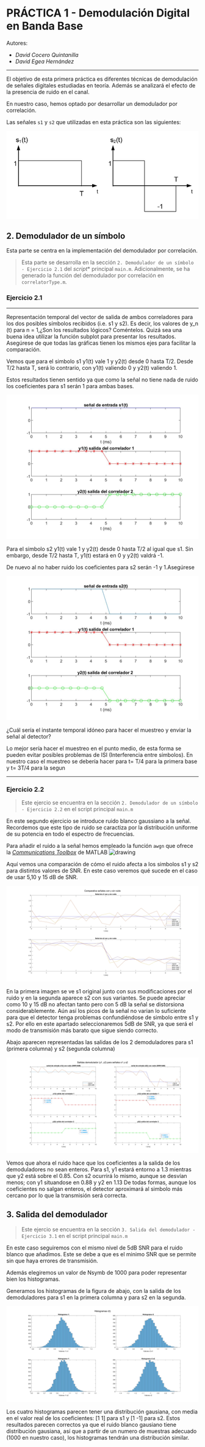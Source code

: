 # PRÁCTICA 1 - Demodulación Digital en Banda Base

Autores:
* *David Cocero Quintanilla*  
* *David Egea Hernández*


---
El objetivo de esta primera práctica es diferentes técnicas de demodulación de señales digitales estudiadas en teoría. Además se analizará el efecto de la presencia de ruido en el canal. 

En nuestro caso, hemos optado por desarrollar un demodulador por correlación. 

Las señales `s1` y `s2` que utilizadas en esta práctica son las siguientes:

!["Símbolos"](Practica1/../images/1_simbolos.jpg)

## 2. Demodulador de un símbolo

Esta parte se centra en la implementación del demodulador por correlación. 

> Esta parte se desarrolla en la sección `2. Demodulador de un símbolo - Ejercicio 2.1` del *script** principal `main.m`. Adicionalmente, se ha generado la función del demodulador por correlación en `correlatorType.m`.

### Ejercicio 2.1
---
Representación temporal del vector de salida de ambos correladores para los dos posibles símbolos recibidos (i.e. s1 y s2). Es decir, los valores de y_n (t) para n = 1,¿Son los resultados lógicos? Coméntelos. Quizá sea una buena idea utilizar la función subplot para presentar los resultados. Asegúrese de que todas las gráficas tienen los mismos ejes para facilitar la comparación.
   
Vemos que para el simbolo s1 y1(t) vale 1 y y2(t) desde 0 hasta T/2. Desde T/2 hasta T, será lo contrario, con y1(t) valiendo 0 y y2(t) valiendo 1.

Estos resultados tienen sentido ya que como la señal no tiene nada de ruido los coeficientes para s1 serán 1 para ambas bases.

!["Correlacion Demodulador s1"](Practica1/../images/2_1_s1.jpg "Correlacion Demodulador s1")

Para el simbolo s2 y1(t) vale 1 y y2(t) desde 0 hasta T/2 al igual que s1. Sin embargo, desde T/2 hasta T, y1(t) estará en 0 y y2(t) valdrá -1.

De nuevo al no haber ruido los coeficientes para s2 serán -1 y 1.Asegúrese

!["Correlacion Demodulador s2"](Practica1/../images/2_1_s2.jpg "Correlacion Demodulador s2")


¿Cuál sería el instante temporal idóneo para hacer el muestreo y enviar la señal al detector?

Lo mejor sería hacer el muestreo en el punto medio, de esta forma se pueden evitar posibles problemas de ISI (Interferencia entre símbolos). En nuestro caso el muestreo se debería hacer para t= T/4 para la primera base y t= 3T/4 para la segun  

---
### Ejercicio 2.2

> Este ejercio se encuentra en la sección `2. Demodulador de un símbolo - Ejercicio 2.2` en el script principal `main.m`

En este segundo ejercicio se introduce ruido blanco gaussiano a la señal. Recordemos que este tipo de ruido se caractiza por la distribución uniforme de su potencia en todo el espectro de frecuencias. 

Para añadir el ruido a la señal hemos empleado la función `awgn` que ofrece la [*Communications Toolbox*](https://es.mathworks.com/products/communications.html) de MATLAB <img src="https://logos-marcas.com/wp-content/uploads/2020/12/MATLAB-Logo.png" alt="drawing" width="30"/>

Aquí vemos una comparación de cómo el ruido afecta a los simbolos s1 y s2 para distintos valores de SNR. En este caso veremos qué sucede en el caso de usar 5,10 y 15 dB de SNR.


!["Comparativa de la señal entrada con y sin ruido"](Practica1/../images/2_2_compartiva_con_y_sin_ruido.jpg "Comparativa de la señal entrada con y sin ruido")

En la primera imagen se ve s1 original junto con sus modificaciones por el ruido y en la segunda aparece s2 con sus variantes. Se puede apreciar como 10 y 15 dB no afectan tanto pero con 5 dB la señal se distorsiona considerablemente. Aún así los picos de la señal no varian lo suficiente para que el detector  tenga problemas confundiéndose de simbolo entre s1 y s2. Por ello en este apartado seleccionaremos 5dB de SNR, ya que será el modo de transmisión más barato que sigue siendo correcto.

Abajo aparecen representadas las salidas de los 2 demoduladores para s1 (primera columna) y s2 (segunda columna)

!["Salida demodulador"](Practica1/../images/2_2_salida_demodulador.jpg "Salida demodulador")

Vemos que ahora el ruido hace que los coeficientes a la salida de los demoduladores no sean enteros. Para s1, y1 estará entorno a 1.3 mientras que y2 está sobre el 0.85. Con s2 ocurrirá lo mismo, aunque se desvían menos; con y1 situandose en 0.88 y y2 en 1.13
De todas formas, aunque los coeficientes no salgan enteros, el detector aproximará al simbolo más cercano por lo que la transmisión será correcta.


## 3. Salida del demodulador 

> Este ejercio se encuentra en la sección `3. Salida del demodulador - Ejercicio 3.1` en el script principal `main.m`

En este caso seguiremos con el mismo nivel de 5dB SNR para el ruido blanco que añadimos. Este se debe a que es el minimo SNR que se permite sin que haya errores de transmisión.

Además elegiremos un valor de Nsymb de 1000 para poder representar bien los histogramas.

Generamos los histogramas de la figura de abajo, con la salida de los demoduladores para s1 en la primera columna y para s2 en la segunda.

!["Histogramas"](Practica1/../images/3_histogramas.jpg "Histogramas")

Los cuatro histogramas parecen tener una distribución gausiana, con media en el valor real de los coeficientes: [1 1] para s1 y [1 -1] para s2. Estos resultados parecen correctos ya que el ruido blanco gausiano tiene distribución gausiana, así que a partir de un numero de muestras adecuado (1000 en nuestro caso), los histogramas tendrán una distribución similar.
